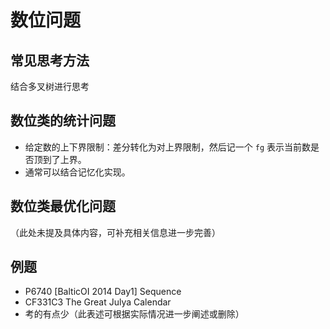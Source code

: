 # 数位问题

## 常见思考方法
结合多叉树进行思考

## 数位类的统计问题
- 给定数的上下界限制：差分转化为对上界限制，然后记一个 `fg` 表示当前数是否顶到了上界。
- 通常可以结合记忆化实现。

## 数位类最优化问题
（此处未提及具体内容，可补充相关信息进一步完善）

## 例题
- P6740 [BalticOI 2014 Day1] Sequence 
- CF331C3 The Great Julya Calendar 
- 考的有点少（此表述可根据实际情况进一步阐述或删除）